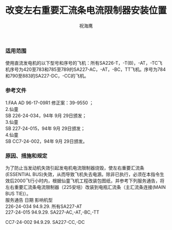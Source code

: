 ﻿---
amendno: 39-1612  
cadno: CAD1996-MTRO-02  
title: 改变左右重要汇流条电流限制器安装位置  
publishdate: 1996-04-15  
effdate: 1996-04-15  
acmodels: ["SA226","SA227"]  
tags: []  
engs: []  
pns: []  
mfrs: ["仙童"]  
admins: 中南管理局  
author: 祝海鹰  
---
  
### 适用范围  
使用直流发电机的以下型号和序号的飞机：所有SA226-T，-T(B)，-AT，-TC飞机序号为420至783和785至789的SA227-AC，-AT，-BC，TT飞机。序号为784和790至883的SA227-DC，-CC的飞机。  
  
<!--more-->  
### 参考文件  
  1.FAA AD 96-17-09R1 修正案：39-9550 ；  
  2.仙童  
SB 226-24-034，94年 9月 29日颁发；  
  3.仙童  
SB 227-24-015，94年 9月 29日颁发；  
  4.仙童  
SB CC7-24-002，94年 9月 29日颁发。  
  
### 原因、措施和规定  

  为了防止当发动机失效引起发电机电流限制器烧毁，使左右重要汇流条(ESSENTIAL BUS)失效，从而导致飞机失去电源。除非已执行，必须在本指令生效后2000飞行小时内，根据仙童飞机工程改装包图纸，并参考下列服务通告，将左右重要汇流条电流限制器（225安培）改装到电瓶汇流条（主汇流条连接(MAIN BUS TIE)）。  
服务通告  日期  影响机型  
226-24-034  94.9.29.   所有SA227-AT  
227-24-015  94.9.29.  SA227-AC,-AT,-BC,-TT  
  
CC7-24-002 94.9.29.  SA227-CC,-DC  

